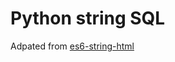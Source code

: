 # Python string SQL

Adpated from [es6-string-html](https://github.com/hanjingboo/es6-string-html)

